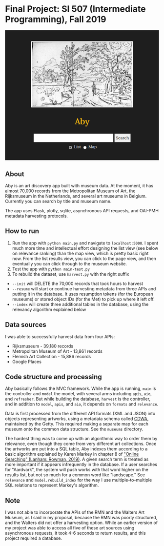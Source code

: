# Final Project: SI 507 (Intermediate Programming), Fall 2019

![Aby landing page](final-proj-si-507/static/images/aby-land.png)

## About
Aby is an art discovery app built with museum data. At the moment, it has almost 70,000 records from the Metropolitan Museum of Art, the Rijksmuseum in the Netherlands, and several art museums in Belgium. Currently you can search by title and museum name.

The app uses Flask, plotly, sqlite, asynchronous API requests, and OAI-PMH metadata harvesting protocols.

## How to run
1. Run the app with `python main.py` and navigate to `localhost:5000`. I spent much more time and intellectual effort designing the list view (see below on relevance ranking) than the map view, which is pretty basic right now. From the list results view, you can click to the page view, and then eventually you can click through to the museum website.
2. Test the app with `python main-test.py`
3. To rebuild the dataset, use `harvest.py` with the right suffix
  * `--init` will DELETE the 70,000 records that took hours to harvest
  * `--resume` will start or continue harvesting metadata from three APIs and putting it in the database. It uses resumption tokens (for the European museums) or stored object IDs (for the Met) to pick up where it left off.
  * `--index` will create three additional tables in the database, using the relevancy algorithm explained below

## Data sources
I was able to successfully harvest data from four APIs:
* Rijksmuseum - 39,180 records
* Metropolitan Museum of Art - 13,861 records
* Flemish Art Collection - 15,886 records
* Google Places

## Code structure and processing
Aby basically follows the MVC framework. While the app is running, `main` is the controller and `model` the model, with several arms including `apis`, `aio`, and `refresher`. But while building the database, `harvest` is the controller, and in addition to `model`, `apis`, and `aio`, it depends on `formats` and `relevance`.

Data is first processed from the different API formats (XML and JSON) into objects representing artworks, using a metadata schema called [CDWA](https://www.getty.edu/research/publications/electronic_publications/cdwa/), maintained by the Getty. This required making a separate map for each museum onto the common data structure. See the `museums` directory.

The hardest thing was to come up with an algorithmic way to order them by relevance, even though they come from very different art collections. Once the artworks are put into a SQL table, Aby indexes them according to a basic algorithm explained by Karen Markey in chapter 8 of ["Online Searching" (Lanham: Rowman, 2019)](http://www.worldcat.org/oclc/1128848252). A given search term is treated as more important if it appears infrequently in the database. If a user searches for "Aardvark", the system will push works with that word higher on the results list, but not so much for a common word like "landscape." See `relevance` and `model.rebuild_index` for the way I use multiple-to-multiple SQL relations to represent Markey's algorithm.

## Note
I was not able to incorporate the APIs of the RMN and the Walters Art Museum, as I said in my proposal, because the RMN was poorly structured, and the Walters did not offer a harvesting option. While an earlier version of my project was able to access all five of these art sources using asynchronous requests, it took 4-6 seconds to return results, and this project required a database.
